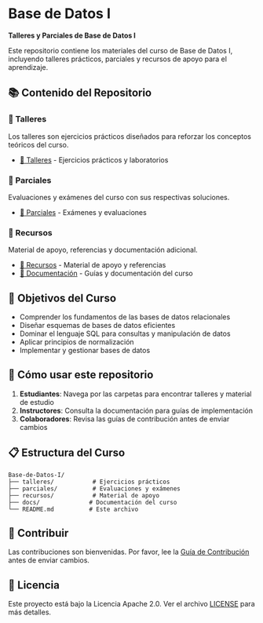 # Base de Datos I
**Talleres y Parciales de Base de Datos I**

Este repositorio contiene los materiales del curso de Base de Datos I, incluyendo talleres prácticos, parciales y recursos de apoyo para el aprendizaje.

## 📚 Contenido del Repositorio

### 🔧 Talleres
Los talleres son ejercicios prácticos diseñados para reforzar los conceptos teóricos del curso.
- [📁 Talleres](./talleres/) - Ejercicios prácticos y laboratorios

### 📝 Parciales
Evaluaciones y exámenes del curso con sus respectivas soluciones.
- [📁 Parciales](./parciales/) - Exámenes y evaluaciones

### 📖 Recursos
Material de apoyo, referencias y documentación adicional.
- [📁 Recursos](./recursos/) - Material de apoyo y referencias
- [📁 Documentación](./docs/) - Guías y documentación del curso

## 🎯 Objetivos del Curso

- Comprender los fundamentos de las bases de datos relacionales
- Diseñar esquemas de bases de datos eficientes
- Dominar el lenguaje SQL para consultas y manipulación de datos
- Aplicar principios de normalización
- Implementar y gestionar bases de datos

## 🚀 Cómo usar este repositorio

1. **Estudiantes**: Navega por las carpetas para encontrar talleres y material de estudio
2. **Instructores**: Consulta la documentación para guías de implementación
3. **Colaboradores**: Revisa las guías de contribución antes de enviar cambios

## 📋 Estructura del Curso

```
Base-de-Datos-I/
├── talleres/           # Ejercicios prácticos
├── parciales/          # Evaluaciones y exámenes
├── recursos/           # Material de apoyo
├── docs/              # Documentación del curso
└── README.md          # Este archivo
```

## 🤝 Contribuir

Las contribuciones son bienvenidas. Por favor, lee la [Guía de Contribución](CONTRIBUTING.md) antes de enviar cambios.

## 📄 Licencia

Este proyecto está bajo la Licencia Apache 2.0. Ver el archivo [LICENSE](LICENSE) para más detalles.
